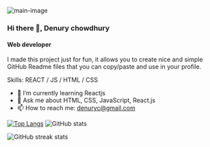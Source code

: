 ![main-image](https://github.com/user-attachments/assets/3ab17cb1-e5b9-42b0-8cae-b6e941b1fa78)

### Hi there 👋, Denury chowdhury
#### Web developer
I made this project just for fun, it allows you to create nice and simple GitHub Readme files that you can copy/paste and use in your profile.

Skills:  REACT / JS / HTML / CSS
- 🌱 I’m currently learning Reactjs 
- 💬 Ask me about HTML, CSS, JavaScript, React.js 
- 📫 How to reach me: denuryc@gmail.com 

[![Top Langs](https://github-readme-stats.vercel.app/api/top-langs/?username=Denurychowdhury)](https://github.com/anuraghazra/github-readme-stats) ![GitHub stats](https://github-readme-stats.vercel.app/api?username=Denurychowdhury&show_icons=true&count_private=true)  

![GitHub streak stats](https://streak-stats.demolab.com/?user=Denurychowdhury)  


<!---
Denurychowdhury/Denurychowdhury is a ✨ special ✨ repository because its `README.md` (this file) appears on your GitHub profile.
You can click the Preview link to take a look at your changes.
--->

